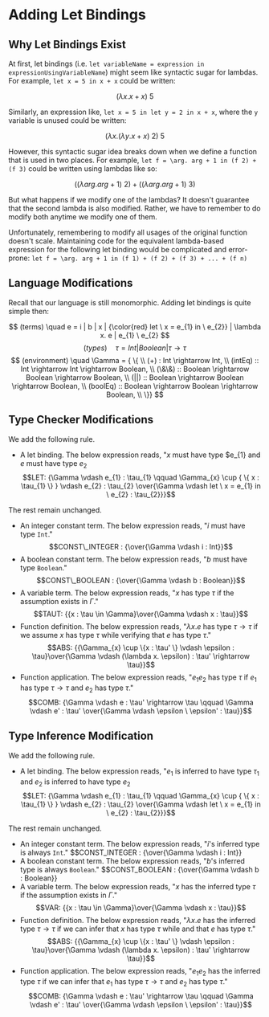 # Adding Let Bindings

## Why Let Bindings Exist

At first, let bindings (i.e. `let variableName = expression in expressionUsingVariableName`) might seem like syntactic sugar for lambdas. For example, `let x = 5 in x + x` could be written:

$$
(\lambda x. x + x) \ 5
$$

Similarly, an expression like, `let x = 5 in let y = 2 in x + x`, where the `y` variable is unused could be written:

$$
(\lambda x. (\lambda y. x + x) \ 2) \ 5
$$

However, this syntactic sugar idea breaks down when we define a function that is used in two places. For example, `let f = \arg. arg + 1 in (f 2) + (f 3)` could be written using lambdas like so:

$$
((\lambda arg. arg + 1) \ 2) + ((\lambda arg. arg + 1) \ 3)
$$

But what happens if we modify one of the lambdas? It doesn't guarantee that the second lambda is also modified. Rather, we have to remember to do modify both anytime we modify one of them.

Unfortunately, remembering to modify all usages of the original function doesn't scale. Maintaining code for the equivalent lambda-based expression for the following let binding would be complicated and error-prone: `let f = \arg. arg + 1 in (f 1) + (f 2) + (f 3) + ... + (f n)`

## Language Modifications

Recall that our language is still monomorphic. Adding let bindings is quite simple then:

$$
(terms) \quad e = i | b | x | {\color{red} let \ x = e_{1} in \ e_{2}} | \lambda x. e | e_{1} \ e_{2}
$$
$$
(types) \quad \tau = Int | Boolean | \tau \rightarrow \tau
$$
$$
(environment) \quad \Gamma = { \{ \\
  (+) : Int \rightarrow Int, \\
  (intEq) :: Int \rightarrow Int \rightarrow Boolean, \\
  (\&\&) :: Boolean \rightarrow Boolean \rightarrow Boolean, \\
  (||) :: Boolean \rightarrow Boolean \rightarrow Boolean, \\
  (boolEq) :: Boolean \rightarrow Boolean \rightarrow Boolean, \\
\}}
$$

## Type Checker Modifications

We add the following rule.

- A let binding. The below expression reads, "$x$ must have type $e_{1} and $e$ must have type $e_{2}$
    $$LET: {\Gamma \vdash e_{1} : \tau_{1} \qquad \Gamma_{x} \cup { \{ x : \tau_{1} \} } \vdash e_{2} : \tau_{2} \over{\Gamma \vdash let \ x = e_{1} in \ e_{2} : \tau_{2}}}$$

The rest remain unchanged.

- An integer constant term. The below expression reads, "$i$ must have type `Int`."
    $$CONST\_INTEGER : {\over{\Gamma \vdash i : Int}}$$
- A boolean constant term. The below expression reads, "$b$ must have type `Boolean`."
    $$CONST\_BOOLEAN : {\over{\Gamma \vdash b : Boolean}}$$
- A variable term. The below expression reads, "$x$ has type $\tau$ if the assumption exists in $\Gamma$."
    $$TAUT: {{x : \tau \in \Gamma}\over{\Gamma \vdash x : \tau}}$$
- Function definition. The below expression reads, "$\lambda x. e$ has type $\tau \rightarrow \tau$ if we assume $x$ has type $\tau$ while verifying that $e$ has type $\tau$."
    $$ABS: {{\Gamma_{x} \cup \{x : \tau' \} \vdash \epsilon : \tau}\over{\Gamma \vdash (\lambda x. \epsilon) : \tau' \rightarrow \tau}}$$
- Function application. The below expression reads, "$e_{1} e_{2}$ has type $\tau$ if $e_{1}$ has type $\tau \rightarrow \tau$ and $e_{2}$ has type $\tau$."
    $$COMB: {\Gamma \vdash e : \tau' \rightarrow \tau \qquad \Gamma \vdash e' : \tau' \over{\Gamma \vdash \epsilon \ \epsilon' : \tau}}$$

## Type Inference Modification

We add the following rule.

- A let binding. The below expression reads, "$e_{1}$ is inferred to have type $\tau_{1}$ and $e_{2}$ is inferred to have type $e_{2}$
    $$LET: {\Gamma \vdash e_{1} : \tau_{1} \qquad \Gamma_{x} \cup { \{ x : \tau_{1} \} } \vdash e_{2} : \tau_{2} \over{\Gamma \vdash let \ x = e_{1} in \ e_{2} : \tau_{2}}}$$

The rest remain unchanged.

- An integer constant term. The below expression reads, "$i$'s inferred type is always `Int`."
    $$CONST\_INTEGER : {\over{\Gamma \vdash i : Int}}
- A boolean constant term. The below expression reads, "$b$'s inferred type is always `Boolean`."
    $$CONST\_BOOLEAN : {\over{\Gamma \vdash b : Boolean}}
- A variable term. The below expression reads, "$x$ has the inferred type $\tau$ if the assumption exists in $\Gamma$."
    $$VAR: {{x : \tau \in \Gamma}\over{\Gamma \vdash x : \tau}}$$
- Function definition. The below expression reads, "$\lambda x. e$ has the inferred type $\tau \rightarrow \tau$ if we can infer that $x$ has type $\tau$ while and that $e$ has type $\tau$."
    $$ABS: {{\Gamma_{x} \cup \{x : \tau' \} \vdash \epsilon : \tau}\over{\Gamma \vdash (\lambda x. \epsilon) : \tau' \rightarrow \tau}}$$
- Function application. The below expression reads, "$e_{1} e_{2}$ has the inferred type $\tau$ if we can infer that $e_{1}$ has type $\tau \rightarrow \tau$ and $e_{2}$ has type $\tau$."
    $$COMB: {\Gamma \vdash e : \tau' \rightarrow \tau \qquad \Gamma \vdash e' : \tau' \over{\Gamma \vdash \epsilon \ \epsilon' : \tau}}$$
